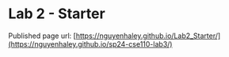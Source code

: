 # Lab 2 - Starter
Published page url: [https://nguyenhaley.github.io/Lab2_Starter/](https://nguyenhaley.github.io/sp24-cse110-lab3/)
